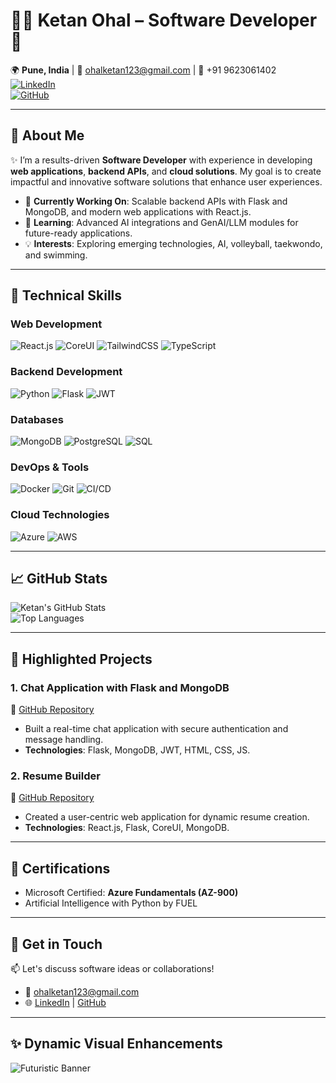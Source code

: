 # 👨‍💻 Ketan Ohal – Software Developer 🚀  
🌍 **Pune, India** | 📧 [ohalketan123@gmail.com](mailto:ohalketan123@gmail.com) | 📱 +91 9623061402  
[![LinkedIn](https://img.shields.io/badge/LinkedIn-Ketan%20Ohal-blue?style=for-the-badge&logo=linkedin)](https://www.linkedin.com/in/ketan-ohal/)  
[![GitHub](https://img.shields.io/badge/GitHub-Ketan%20Ohal-000?style=for-the-badge&logo=github)](https://github.com/ketanohal)

---

## 🌟 **About Me**
✨ I’m a results-driven **Software Developer** with experience in developing **web applications**, **backend APIs**, and **cloud solutions**. My goal is to create impactful and innovative software solutions that enhance user experiences.

- 🔭 **Currently Working On**: Scalable backend APIs with Flask and MongoDB, and modern web applications with React.js.
- 🌱 **Learning**: Advanced AI integrations and GenAI/LLM modules for future-ready applications.
- 💡 **Interests**: Exploring emerging technologies, AI, volleyball, taekwondo, and swimming.

---

## 🚀 **Technical Skills**
### **Web Development**
![React.js](https://img.shields.io/badge/React.js-61DAFB?style=for-the-badge&logo=react&logoColor=black)
![CoreUI](https://img.shields.io/badge/CoreUI-EE4C2C?style=for-the-badge&logo=coreui&logoColor=white)
![TailwindCSS](https://img.shields.io/badge/TailwindCSS-06B6D4?style=for-the-badge&logo=tailwindcss&logoColor=white)
![TypeScript](https://img.shields.io/badge/TypeScript-007ACC?style=for-the-badge&logo=typescript&logoColor=white)

### **Backend Development**
![Python](https://img.shields.io/badge/Python-3776AB?style=for-the-badge&logo=python&logoColor=white)
![Flask](https://img.shields.io/badge/Flask-000000?style=for-the-badge&logo=flask&logoColor=white)
![JWT](https://img.shields.io/badge/JWT-000000?style=for-the-badge&logo=JSON%20web%20tokens&logoColor=white)

### **Databases**
![MongoDB](https://img.shields.io/badge/MongoDB-47A248?style=for-the-badge&logo=mongodb&logoColor=white)
![PostgreSQL](https://img.shields.io/badge/PostgreSQL-336791?style=for-the-badge&logo=postgresql&logoColor=white)
![SQL](https://img.shields.io/badge/SQL-00758F?style=for-the-badge&logo=sql&logoColor=white)

### **DevOps & Tools**
![Docker](https://img.shields.io/badge/Docker-2496ED?style=for-the-badge&logo=docker&logoColor=white)
![Git](https://img.shields.io/badge/Git-F05032?style=for-the-badge&logo=git&logoColor=white)
![CI/CD](https://img.shields.io/badge/CI/CD-29BEB0?style=for-the-badge&logo=githubactions&logoColor=white)

### **Cloud Technologies**
![Azure](https://img.shields.io/badge/Azure-0078D4?style=for-the-badge&logo=microsoftazure&logoColor=white)
![AWS](https://img.shields.io/badge/AWS-232F3E?style=for-the-badge&logo=amazonaws&logoColor=white)

---

## 📈 **GitHub Stats**
![Ketan's GitHub Stats](https://github-readme-stats.vercel.app/api?username=ketanohal&show_icons=true&theme=radical)  
![Top Languages](https://github-readme-stats.vercel.app/api/top-langs/?username=ketanohal&layout=compact&theme=radical)

---

## 🌟 **Highlighted Projects**
### **1. Chat Application with Flask and MongoDB**
🔗 [GitHub Repository](https://github.com/ketanohal/chat-app)  
- Built a real-time chat application with secure authentication and message handling.  
- **Technologies**: Flask, MongoDB, JWT, HTML, CSS, JS.

### **2. Resume Builder**
🔗 [GitHub Repository](https://github.com/ketanohal/resume-builder)  
- Created a user-centric web application for dynamic resume creation.  
- **Technologies**: React.js, Flask, CoreUI, MongoDB.

---

## 📜 **Certifications**
- Microsoft Certified: **Azure Fundamentals (AZ-900)**  
- Artificial Intelligence with Python by FUEL  

---

## 🎯 **Get in Touch**
📫 Let's discuss software ideas or collaborations!  
- 📧 [ohalketan123@gmail.com](mailto:ohalketan123@gmail.com)  
- 🌐 [LinkedIn](https://www.linkedin.com/in/ketan-ohal/) | [GitHub](https://github.com/ketanohal)  

---

## ✨ **Dynamic Visual Enhancements**
![Futuristic Banner](https://media.giphy.com/media/h408T6Y5GfmXBKW62l/giphy.gif)
